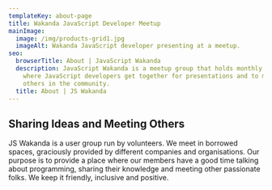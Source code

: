 ```yaml
---
templateKey: about-page
title: Wakanda JavaScript Developer Meetup
mainImage:
  image: /img/products-grid1.jpg
  imageAlt: Wakanda JavaScript developer presenting at a meetup.
seo:
  browserTitle: About | JavaScript Wakanda
  description: JavaScript Wakanda is a meetup group that holds monthly meetups
    where JavaScript developers get together for presentations and to meet
    others in the community.
  title: About | JS Wakanda
---
```

## Sharing Ideas and Meeting Others

JS Wakanda is a user group run by volunteers. We meet in borrowed spaces, graciously provided by different companies and organisations. Our purpose is to provide a place where our members have a good time talking about programming, sharing their knowledge and meeting other passionate folks. We keep it friendly, inclusive and positive.
